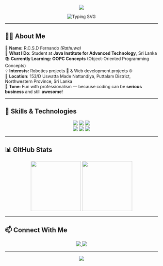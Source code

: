 <!-- Banner -->
<p align="center">
  <img src="https://capsule-render.vercel.app/api?type=waving&color=gradient&height=220&section=header&text=🚀%20Welcome%20to%20Rathuwa's%20GitHub!%20&fontSize=40&fontAlignY=35&animation=twinkling" />
</p>

<!-- Typing Effect -->
<p align="center">
  <img src="https://readme-typing-svg.herokuapp.com?font=Fira+Code&pause=1000&color=F7005D&center=true&vCenter=true&width=700&lines=Hey+I'm+R.C.S.D+Fernando+%7C+Rathuwa+😎;Student+at+Java+Institute+Sri+Lanka+🎓;Robotics+and+Web+Development+Enthusiast+🤖💻;Always+Learning+and+Building+💡" alt="Typing SVG" />
</p>

---

## 👨‍💻 About Me  
🎯 **Name:** R.C.S.D Fernando *(Rathuwa)*  
🏫 **What I Do:** Student at **Java Institute for Advanced Technology**, Sri Lanka  
📚 **Currently Learning:** **OOPC Concepts** (Object-Oriented Programming Concepts)  
💡 **Interests:** Robotics projects 🤖 & Web development projects 🌐  
📍 **Location:** 153/D Uswatta Made Nattandiya, Puttalam District, Northwestern Province, Sri Lanka  
🎨 **Tone:** Fun with professionalism — because coding can be **serious business** and still **awesome**!  

---

## 🚀 Skills & Technologies  
<p align="center">
  <!-- Main Coding Skills -->
  <img src="https://skillicons.dev/icons?i=html,css,js,java,php,mysql" />
  <img src="https://img.shields.io/badge/-Bootstrap%20CSS-7952B3?style=for-the-badge&logo=bootstrap&logoColor=white" />
  <img src="https://img.shields.io/badge/-Arduino%20IDE-00979D?style=for-the-badge&logo=arduino&logoColor=white" />
  <br>
  <!-- Creative Skills -->
  <img src="https://img.shields.io/badge/-Video%20Editing-FF0000?style=for-the-badge&logo=youtube&logoColor=white" />
  <img src="https://img.shields.io/badge/-Audio%20Editing-1DB954?style=for-the-badge&logo=spotify&logoColor=white" />
  <img src="https://img.shields.io/badge/-3D%20Modeling%20(SolidWorks%202020)-FF6F00?style=for-the-badge&logo=autodesk&logoColor=white" />
</p>

---

## 📊 GitHub Stats
<p align="center">
  <img src="https://github-readme-stats.vercel.app/api?username=Chamika987&show_icons=true&theme=radical" height="165" />
  <img src="https://github-readme-streak-stats.herokuapp.com/?user=Chamika987&theme=radical" height="165" />
</p>

---

## 📫 Connect With Me
<p align="center">
  <a href="mailto:shehanchamika0323@gmail.com">
    <img src="https://img.shields.io/badge/-Email-D14836?style=for-the-badge&logo=Gmail&logoColor=white" />
  </a>
  <a href="https://www.linkedin.com/in/chamika-shehan-2b562b370/" target="Inventors">
    <img src="https://img.shields.io/badge/-LinkedIn-0e76a8?style=for-the-badge&logo=Linkedin&logoColor=white" />
  </a>
</p>

---

<!-- Footer -->
<p align="center">
  <img src="https://capsule-render.vercel.app/api?type=waving&color=gradient&height=180&section=footer" />
</p>
